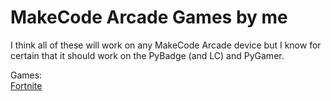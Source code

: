 # MakeCode Arcade Games by me

I think all of these will work on any MakeCode Arcade device but I know for certain that it should work on the PyBadge (and LC) and PyGamer.

Games:  
[Fortnite]()
